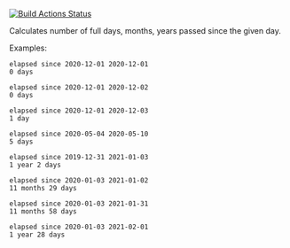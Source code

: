 [![Build Actions Status](https://github.com/yantonov/elapsed/workflows/ci/badge.svg)](https://github.com/yantonov/elapsed/actions)

Calculates number of full days, months, years passed since the given day.

Examples:
```
elapsed since 2020-12-01 2020-12-01
0 days

elapsed since 2020-12-01 2020-12-02
0 days

elapsed since 2020-12-01 2020-12-03
1 day

elapsed since 2020-05-04 2020-05-10
5 days

elapsed since 2019-12-31 2021-01-03
1 year 2 days

elapsed since 2020-01-03 2021-01-02
11 months 29 days

elapsed since 2020-01-03 2021-01-31
11 months 58 days

elapsed since 2020-01-03 2021-02-01
1 year 28 days
```
